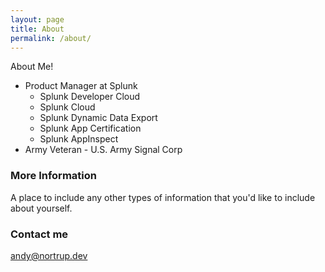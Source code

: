 ```yaml
---
layout: page
title: About
permalink: /about/
---
```


About Me! 

* Product Manager at Splunk
    * Splunk Developer Cloud
    * Splunk Cloud
    * Splunk Dynamic Data Export
    * Splunk App Certification
    * Splunk AppInspect
* Army Veteran - U.S. Army Signal Corp


### More Information

A place to include any other types of information that you'd like to include about yourself.

### Contact me

[andy@nortrup.dev](mailto:andy@nortrup.dev)